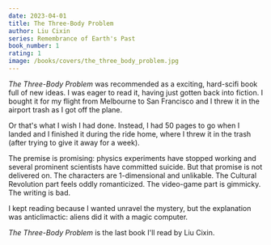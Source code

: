 ```yaml
---
date: 2023-04-01
title: The Three-Body Problem
author: Liu Cixin
series: Remembrance of Earth's Past
book_number: 1
rating: 1
image: /books/covers/the_three_body_problem.jpg
---
```


<cite class="book-title">The Three-Body Problem</cite> was recommended as a
exciting, hard-scifi book full of new ideas. I was eager to read it, having
just gotten back into fiction. I bought it for my flight from Melbourne to San
Francisco and I threw it in the airport trash as I got off the plane.

Or that's what I wish I had done. Instead, I had 50 pages to go when I landed
and I finished it during the ride home, where I threw it in the trash (after
trying to give it away for a week).

The premise is promising: physics experiments have stopped working and several
prominent scientists have committed suicide. But that promise is not delivered
on. The characters are 1-dimensional and unlikable. The Cultural Revolution
part feels oddly romanticized. The video-game part is gimmicky. The writing is
bad.

I kept reading because I wanted unravel the mystery, but the explanation was
anticlimactic: aliens did it with a magic computer.

<cite class="book-title">The Three-Body Problem</cite> is the last book I'll
read by Liu Cixin.
